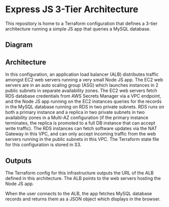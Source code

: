 # Express JS 3-Tier Architecture 

This repository is home to a Terraform configuration that defines a 3-tier
architecture running a simple JS app that queries a MySQL database.

## Diagram



## Architecture

In this configuration, an application load balancer (ALB) distributes traffic amongst EC2 web servers running a very small Node JS app.  The EC2 web servers are in an auto scaling group (ASG) which launches instances in 2 public subnets in separate availability zones.  The EC2 web servers fetch RDS database credentials from AWS Secrets Manager via a VPC endpoint, and the Node JS app running on the EC2 instances queries for the records in the MySQL database running on RDS in two private subnets.  RDS runs on both a primary instance and a replica in two private subnets in two availability zones in a Multi-AZ configuration (if the primary instance terminates, the replica is promoted to a full DB instance that can accept write traffic).  The RDS instances can fetch software updates via the NAT Gateway in this VPC, and can only accept incoming traffic from the web servers running in the public subnets in this VPC.  The Terraform state file for this configuration is stored in S3. 


## Outputs

The Terraform config for this infrastructure outputs the URL of the ALB defined in this architecture.  The ALB points to the web servers hosting the Node JS app.

When the user connects to the ALB, the app fetches MySQL database records and returns them as a JSON object which displays in the browser.
